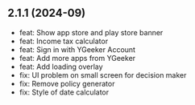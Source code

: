 ## 2.1.1 (2024-09)

-   feat: Show app store and play store banner
-   feat: Income tax calculator
-   feat: Sign in with YGeeker Account
-   feat: Add more apps from YGeeker
-   feat: Add loading overlay
-   fix: UI problem on small screen for decision maker
-   fix: Remove policy generator
-   fix: Style of date calculator
